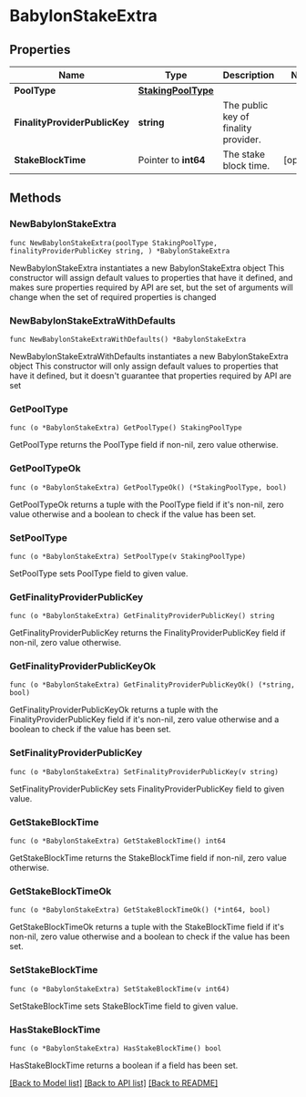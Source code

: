 # BabylonStakeExtra

## Properties

Name | Type | Description | Notes
------------ | ------------- | ------------- | -------------
**PoolType** | [**StakingPoolType**](StakingPoolType.md) |  | 
**FinalityProviderPublicKey** | **string** | The public key of finality provider. | 
**StakeBlockTime** | Pointer to **int64** | The stake block time. | [optional] 

## Methods

### NewBabylonStakeExtra

`func NewBabylonStakeExtra(poolType StakingPoolType, finalityProviderPublicKey string, ) *BabylonStakeExtra`

NewBabylonStakeExtra instantiates a new BabylonStakeExtra object
This constructor will assign default values to properties that have it defined,
and makes sure properties required by API are set, but the set of arguments
will change when the set of required properties is changed

### NewBabylonStakeExtraWithDefaults

`func NewBabylonStakeExtraWithDefaults() *BabylonStakeExtra`

NewBabylonStakeExtraWithDefaults instantiates a new BabylonStakeExtra object
This constructor will only assign default values to properties that have it defined,
but it doesn't guarantee that properties required by API are set

### GetPoolType

`func (o *BabylonStakeExtra) GetPoolType() StakingPoolType`

GetPoolType returns the PoolType field if non-nil, zero value otherwise.

### GetPoolTypeOk

`func (o *BabylonStakeExtra) GetPoolTypeOk() (*StakingPoolType, bool)`

GetPoolTypeOk returns a tuple with the PoolType field if it's non-nil, zero value otherwise
and a boolean to check if the value has been set.

### SetPoolType

`func (o *BabylonStakeExtra) SetPoolType(v StakingPoolType)`

SetPoolType sets PoolType field to given value.


### GetFinalityProviderPublicKey

`func (o *BabylonStakeExtra) GetFinalityProviderPublicKey() string`

GetFinalityProviderPublicKey returns the FinalityProviderPublicKey field if non-nil, zero value otherwise.

### GetFinalityProviderPublicKeyOk

`func (o *BabylonStakeExtra) GetFinalityProviderPublicKeyOk() (*string, bool)`

GetFinalityProviderPublicKeyOk returns a tuple with the FinalityProviderPublicKey field if it's non-nil, zero value otherwise
and a boolean to check if the value has been set.

### SetFinalityProviderPublicKey

`func (o *BabylonStakeExtra) SetFinalityProviderPublicKey(v string)`

SetFinalityProviderPublicKey sets FinalityProviderPublicKey field to given value.


### GetStakeBlockTime

`func (o *BabylonStakeExtra) GetStakeBlockTime() int64`

GetStakeBlockTime returns the StakeBlockTime field if non-nil, zero value otherwise.

### GetStakeBlockTimeOk

`func (o *BabylonStakeExtra) GetStakeBlockTimeOk() (*int64, bool)`

GetStakeBlockTimeOk returns a tuple with the StakeBlockTime field if it's non-nil, zero value otherwise
and a boolean to check if the value has been set.

### SetStakeBlockTime

`func (o *BabylonStakeExtra) SetStakeBlockTime(v int64)`

SetStakeBlockTime sets StakeBlockTime field to given value.

### HasStakeBlockTime

`func (o *BabylonStakeExtra) HasStakeBlockTime() bool`

HasStakeBlockTime returns a boolean if a field has been set.


[[Back to Model list]](../README.md#documentation-for-models) [[Back to API list]](../README.md#documentation-for-api-endpoints) [[Back to README]](../README.md)


